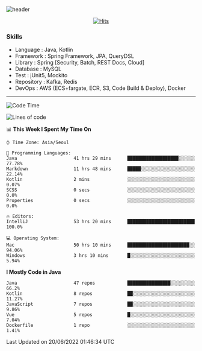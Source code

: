 <!-- Github Profile Readme로 프로필 꾸미기 : https://zzsza.github.io/development/2020/07/10/make-github-profile-readme/ -->

<!-- github theme -->
  <!-- 
    ![header](https://capsule-render.vercel.app/api?type=slice&color=e0f0e3&height=150&section=header&text=beasy&fontSize=45)
  -->
  ![header](https://capsule-render.vercel.app/api?type=soft&color=e0f0e3&height=150&section=header&text=Choi-YongSeok&fontSize=55&animation=twinkling)


<!-- hits count : https://hits.seeyoufarm.com/ -->
<div align=center>
    
  [![Hits](https://hits.seeyoufarm.com/api/count/incr/badge.svg?url=https%3A%2F%2Fgithub.com%2Fchoi-ys&count_bg=%2379C83D&title_bg=%23555555&icon=&icon_color=%23E7E7E7&title=hits&edge_flat=false)](https://hits.seeyoufarm.com)

</div>


<!-- Committed Top Lang -->
<div align=center>
</div>


### Skills
 - Language : Java, Kotlin
 - Framework : Spring Framework, JPA, QueryDSL
 - Library : Spring [Security, Batch, REST Docs, Cloud]
 - Database : MySQL
 - Test : jUnit5, Mockito
 - Repository : Kafka, Redis
 - DevOps : AWS (ECS+fargate, ECR, S3, Code Build & Deploy), Docker

---

<!--START_SECTION:waka-->
![Code Time](http://img.shields.io/badge/Code%20Time-2%2C448%20hrs%203%20mins-blue)

![Lines of code](https://img.shields.io/badge/From%20Hello%20World%20I%27ve%20Written-270%20Thousand%20lines%20of%20code-blue)

📊 **This Week I Spent My Time On** 

```text
⌚︎ Time Zone: Asia/Seoul

💬 Programming Languages: 
Java                     41 hrs 29 mins      ███████████████████░░░░░░   77.78% 
Markdown                 11 hrs 48 mins      █████░░░░░░░░░░░░░░░░░░░░   22.14% 
Kotlin                   2 mins              ░░░░░░░░░░░░░░░░░░░░░░░░░   0.07% 
SCSS                     0 secs              ░░░░░░░░░░░░░░░░░░░░░░░░░   0.0% 
Properties               0 secs              ░░░░░░░░░░░░░░░░░░░░░░░░░   0.0%

🔥 Editors: 
IntelliJ                 53 hrs 20 mins      █████████████████████████   100.0%

💻 Operating System: 
Mac                      50 hrs 10 mins      ███████████████████████░░   94.06% 
Windows                  3 hrs 10 mins       █░░░░░░░░░░░░░░░░░░░░░░░░   5.94%

```

**I Mostly Code in Java** 

```text
Java                     47 repos            ████████████████░░░░░░░░░   66.2% 
Kotlin                   8 repos             ██░░░░░░░░░░░░░░░░░░░░░░░   11.27% 
JavaScript               7 repos             ██░░░░░░░░░░░░░░░░░░░░░░░   9.86% 
Vue                      5 repos             █░░░░░░░░░░░░░░░░░░░░░░░░   7.04% 
Dockerfile               1 repo              ░░░░░░░░░░░░░░░░░░░░░░░░░   1.41%

```



 Last Updated on 20/06/2022 01:46:34 UTC
<!--END_SECTION:waka-->

<!-- 
![footer](https://capsule-render.vercel.app/api?section=footer&type=slice&color=e0f0e3)
-->

